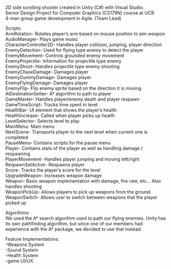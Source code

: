 2D side scrolling shooter created in Unity (C#) with Visual Studio.  
Senior Design Project for Computer Graphics (CS179N) course at UCR   
4-man group game development in Agile. (Team Lead)  

Scripts:  
ArmRotation- Rotates player’s arm based on mouse position to aim weapon  
AudioManager- Plays game music  
CharacterController2D- Handles player collision, jumping, player direction  
EnemyDetection- Used for flying type enemy to detect the player  
EnemyMovement- Controls grounded enemy movement  
EnemyProjectile- Information for projectile type enemy  
EnemyShoot- Handles projectile type enemy shooting  
EnemyChaseDamage- Damages player  
EnemyDummyDamage- Damages player  
EnemyFlyingDamage- Damages player    
EnemyFlip- Flip enemy sprite based on the direction it is moving    
AIDestinationSetter- A* algorithm to path to player    
GameMaster- Handles player/enemy death and player respawn    
GameTimeScript- Tracks time spent in level  
HealthBar- UI element that shows the player’s health  
HealthIncrease- Called when player picks up health  
LevelSelector- Selects level to play  
MainMenu- Main menu  
NextScene- Transports player to the next level when current one is completed  
PauseMenu- Contains scripts for the pause menu  
Player- Contains stats of the player as well as handling damage / respawning  
PlayerMovement- Handles player jumping and moving left/right  
RespawnSetActive- Respawns player   
Score- Tracks the player’s score for the level  
UpgradeWeapon- Increases weapon damage  
Weapon- Basic weapon implementation with damage, fire rate, etc… Also handles shooting  
WeaponPickUp- Allows players to pick up weapons from the ground.  
WeaponSwitch- Allows user to switch between weapons that the player picked up  

Algorithms:  
We used the A* search algorithm used to path our flying enemies. Unity has its own pathfinding algorithm, but since one of our members had experience with the A* package, we decided to use that instead.  

Feature Implementations:  
-Weapons System  
-Sound System  
-Health System  
-game UI/UX  
